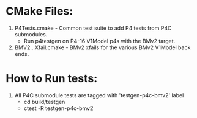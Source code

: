 CMake Files:
=====================
1) P4Tests.cmake - Common test suite to add P4 tests from P4C submodules.
   - Run p4testgen on P4-16 V1Model p4s with the BMv2 target.
2) BMV2...Xfail.cmake - BMv2 xfails for the various BMv2 V1Model back ends.

How to Run tests:
=====================
1) All P4C submodule tests are tagged with 'testgen-p4c-bmv2' label
   - cd build/testgen
   - ctest -R testgen-p4c-bmv2

